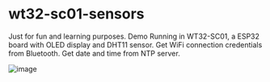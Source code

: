 # wt32-sc01-sensors
Just for fun and learning purposes.
Demo Running in WT32-SC01, a ESP32 board with OLED display and DHT11 sensor.
Get WiFi connection credentials from Bluetooth. Get date and time from NTP server. 



![image](https://github.com/movidirect/wt32-sc01-sensors/assets/95722766/198ff9b2-3378-47fd-ae0e-38ffd655fb1b)





